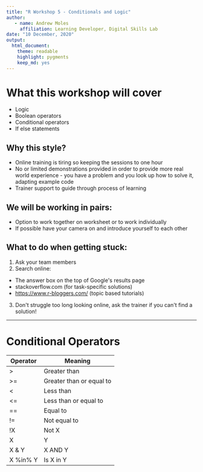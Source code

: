 ```yaml
---
title: "R Workshop 5 - Conditionals and Logic"
author:
   - name: Andrew Moles
     affiliation: Learning Developer, Digital Skills Lab
date: "10 December, 2020"
output: 
  html_document: 
    theme: readable
    highlight: pygments
    keep_md: yes
---
```


# What this workshop will cover

*  Logic
*  Boolean operators 
*  Conditional operators
*  If else statements

## Why this style?

*  Online training is tiring so keeping the sessions to one hour
*  No or limited demonstrations provided in order to provide more real world experience - you have a problem and you look up how to solve it, adapting example code
*  Trainer support to guide through process of learning

## We will be working in pairs:

*  Option to work together on worksheet or to work individually
*  If possible have your camera on and introduce yourself to each other

## What to do when getting stuck:

1)  Ask your team members
2)  Search online:
  *  The answer box on the top of Google's results page 
  *  stackoverflow.com (for task-specific solutions)
  *  https://www.r-bloggers.com/ (topic based tutorials)
3)  Don't struggle too long looking online, ask the trainer if you can't find a solution!

***

# Conditional Operators


| Operator | Meaning                  |
|----------|--------------------------|
| >        | Greater than             |
| >=       | Greater than or equal to |
| <        | Less than                |
| <=       | Less than or equal to    |
| ==       | Equal to                 |
| !=       | Not equal to             |
| !X       | Not X                    |
| X | Y    | X OR Y                   |
| X & Y    | X AND Y                  |
| X %in% Y | Is X in Y                |










